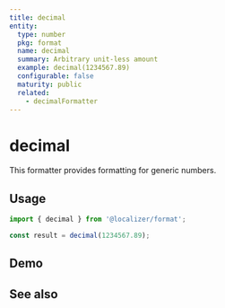```yaml
---
title: decimal
entity:
  type: number
  pkg: format
  name: decimal
  summary: Arbitrary unit-less amount
  example: decimal(1234567.89)
  configurable: false
  maturity: public
  related:
    - decimalFormatter
---
```


# decimal <Package name="format"/>

This formatter provides formatting for generic numbers.

## Usage

```typescript twoslash
import { decimal } from '@localizer/format';

const result = decimal(1234567.89);
```

## Demo

<script setup>
  import { ref } from 'vue';
  import { NFormItem } from 'naive-ui/es/form';
  import { NInputNumber } from 'naive-ui/es/input-number';
  import NumberFormatOptionsForm from './NumberFormatOptionsForm.vue';

  const value = ref(1234567.89);
</script>

<EntityDemo :args="[value]">
  <NFormItem label="Value">
    <NInputNumber clearable v-model:value="value" />
  </NFormItem>
</EntityDemo>

## See also

<Entities />
